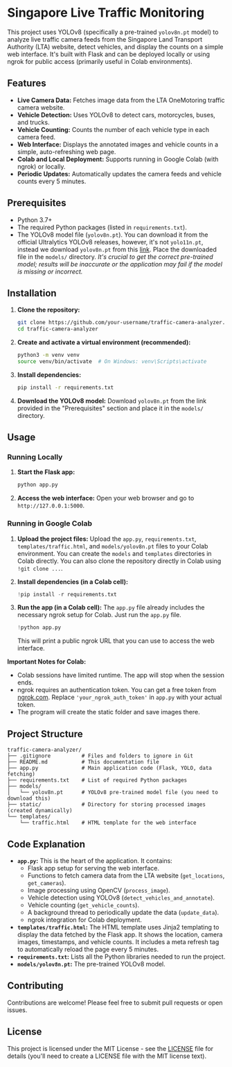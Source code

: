 # Singapore Live Traffic Monitoring

This project uses YOLOv8 (specifically a pre-trained `yolov8n.pt` model) to analyze live traffic camera feeds from the Singapore Land Transport Authority (LTA) website, detect vehicles, and display the counts on a simple web interface.  It's built with Flask and can be deployed locally or using ngrok for public access (primarily useful in Colab environments).

## Features

*   **Live Camera Data:**  Fetches image data from the LTA OneMotoring traffic camera website.
*   **Vehicle Detection:**  Uses YOLOv8 to detect cars, motorcycles, buses, and trucks.
*   **Vehicle Counting:**  Counts the number of each vehicle type in each camera feed.
*   **Web Interface:**  Displays the annotated images and vehicle counts in a simple, auto-refreshing web page.
*   **Colab and Local Deployment:**  Supports running in Google Colab (with ngrok) or locally.
*   **Periodic Updates:**  Automatically updates the camera feeds and vehicle counts every 5 minutes.

## Prerequisites

*   Python 3.7+
*   The required Python packages (listed in `requirements.txt`).
*   The YOLOv8 model file (`yolov8n.pt`).  You can download it from the official Ultralytics YOLOv8 releases, however, it's not `yolo11n.pt`, instead we download `yolov8n.pt` from this [link](https://github.com/ultralytics/assets/releases/download/v0.0.0/yolov8n.pt). Place the downloaded file in the `models/` directory.  *It's crucial to get the correct pre-trained model;  results will be inaccurate or the application may fail if the model is missing or incorrect.*

## Installation

1.  **Clone the repository:**

    ```bash
    git clone https://github.com/your-username/traffic-camera-analyzer.git
    cd traffic-camera-analyzer
    ```

2.  **Create and activate a virtual environment (recommended):**

    ```bash
    python3 -m venv venv
    source venv/bin/activate  # On Windows: venv\Scripts\activate
    ```

3.  **Install dependencies:**

    ```bash
    pip install -r requirements.txt
    ```

4.  **Download the YOLOv8 model:**  Download `yolov8n.pt` from the link provided in the "Prerequisites" section and place it in the `models/` directory.

## Usage

### Running Locally

1.  **Start the Flask app:**

    ```bash
    python app.py
    ```

2.  **Access the web interface:** Open your web browser and go to `http://127.0.0.1:5000`.

### Running in Google Colab

1.  **Upload the project files:** Upload the `app.py`, `requirements.txt`, `templates/traffic.html`, and `models/yolov8n.pt` files to your Colab environment.  You can create the `models` and `templates` directories in Colab directly.  You can also clone the repository directly in Colab using `!git clone ...`.

2.  **Install dependencies (in a Colab cell):**

    ```python
    !pip install -r requirements.txt
    ```

3.  **Run the app (in a Colab cell):**  The `app.py` file already includes the necessary ngrok setup for Colab. Just run the `app.py` file.

    ```python
    !python app.py
    ```
    This will print a public ngrok URL that you can use to access the web interface.

**Important Notes for Colab:**

*   Colab sessions have limited runtime.  The app will stop when the session ends.
*   ngrok requires an authentication token.  You can get a free token from [ngrok.com](https://ngrok.com/). Replace `'your_ngrok_auth_token'` in `app.py` with your actual token.
* The program will create the static folder and save images there.

## Project Structure

```
traffic-camera-analyzer/
├── .gitignore          # Files and folders to ignore in Git
├── README.md           # This documentation file
├── app.py              # Main application code (Flask, YOLO, data fetching)
├── requirements.txt    # List of required Python packages
├── models/
│   └── yolov8n.pt      # YOLOv8 pre-trained model file (you need to download this)
├── static/             # Directory for storing processed images (created dynamically)
└── templates/
    └── traffic.html    # HTML template for the web interface
```

## Code Explanation

*   **`app.py`:**  This is the heart of the application. It contains:
    *   Flask app setup for serving the web interface.
    *   Functions to fetch camera data from the LTA website (`get_locations`, `get_cameras`).
    *   Image processing using OpenCV (`process_image`).
    *   Vehicle detection using YOLOv8 (`detect_vehicles_and_annotate`).
    *   Vehicle counting (`get_vehicle_counts`).
    *   A background thread to periodically update the data (`update_data`).
    *   ngrok integration for Colab deployment.
*   **`templates/traffic.html`:**  The HTML template uses Jinja2 templating to display the data fetched by the Flask app.  It shows the location, camera images, timestamps, and vehicle counts. It includes a meta refresh tag to automatically reload the page every 5 minutes.
*   **`requirements.txt`:** Lists all the Python libraries needed to run the project.
*  **`models/yolov8n.pt`:** The pre-trained YOLOv8 model.

## Contributing

Contributions are welcome!  Please feel free to submit pull requests or open issues.

## License

This project is licensed under the MIT License - see the [LICENSE](LICENSE) file for details (you'll need to create a LICENSE file with the MIT license text).

